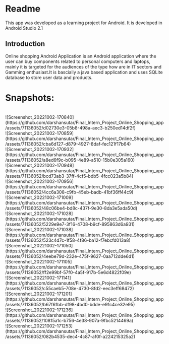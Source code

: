 # Readme
This app was developed as a learning project for Android. It is developed in Android Studio 2.1<br>

## Introduction
Online shopping Android Application is an Android application where the user can buy components related to personal computers and laptops, mainly it is targeted 
for the audiences of the type how are in IT sectors and Gamming enthusiast.It is bascially a java based application and uses SQLite database to store user data and products.<br>



# Snapshots:
<br>
![Screenshot_20221002-170840](https://github.com/darshansutar/Final_Intern_Project_Online_Shopping_app/assets/71136052/d02730e3-05b8-498a-aec3-b250ed14df2f)
<br>
![Screenshot_20221002-170859](https://github.com/darshansutar/Final_Intern_Project_Online_Shopping_app/assets/71136052/cba6d127-d879-4927-8daf-fec121f17b64)
<br>
![Screenshot_20221002-170932](https://github.com/darshansutar/Final_Intern_Project_Online_Shopping_app/assets/71136052/a8ed6f9c-b095-4e89-a510-15b0e305a160)
<br>
![Screenshot_20221002-170948](https://github.com/darshansutar/Final_Intern_Project_Online_Shopping_app/assets/71136052/bcd73ab3-37ff-4cf5-bdb5-4fcc023a5b84)
<br>
![Screenshot_20221002-170956](https://github.com/darshansutar/Final_Intern_Project_Online_Shopping_app/assets/71136052/4cc6a308-c9fb-45eb-badb-41bf36ff44c9)
<br>
![Screenshot_20221002-171009](https://github.com/darshansutar/Final_Intern_Project_Online_Shopping_app/assets/71136052/48c06be4-bd8c-437f-9e30-8da3e5ada50d)
<br>
![Screenshot_20221002-171028](https://github.com/darshansutar/Final_Intern_Project_Online_Shopping_app/assets/71136052/5229e9e7-3f16-4708-b9cf-895863d6a931)
<br>
![Screenshot_20221002-171038](https://github.com/darshansutar/Final_Intern_Project_Online_Shopping_app/assets/71136052/523c4d7c-1f58-4f86-ba12-f7ebcfd013a8)
<br>
![Screenshot_20221002-171050](https://github.com/darshansutar/Final_Intern_Project_Online_Shopping_app/assets/71136052/4eebe79d-232e-475f-9627-0aa712dde6d1)
<br>
![Screenshot_20221002-171105](https://github.com/darshansutar/Final_Intern_Project_Online_Shopping_app/assets/71136052/ff2e99bf-57f0-4a5f-917b-5e6d4822f09e)
<br>
![Screenshot_20221002-171141](https://github.com/darshansutar/Final_Intern_Project_Online_Shopping_app/assets/71136052/c55caeb5-708e-4730-8fd2-eec3eff68472)
<br>
![Screenshot_20221002-171201](https://github.com/darshansutar/Final_Intern_Project_Online_Shopping_app/assets/71136052/b67f61bb-df98-4bd0-bdde-e91c4ce32e95)
<br>
![Screenshot_20221002-171236](https://github.com/darshansutar/Final_Intern_Project_Online_Shopping_app/assets/71136052/10815a1c-b756-4e38-907a-9fbc5214469a)
<br>
![Screenshot_20221002-171253](https://github.com/darshansutar/Final_Intern_Project_Online_Shopping_app/assets/71136052/082b4535-dec4-4c87-af0f-a224215325a2)
<br>
